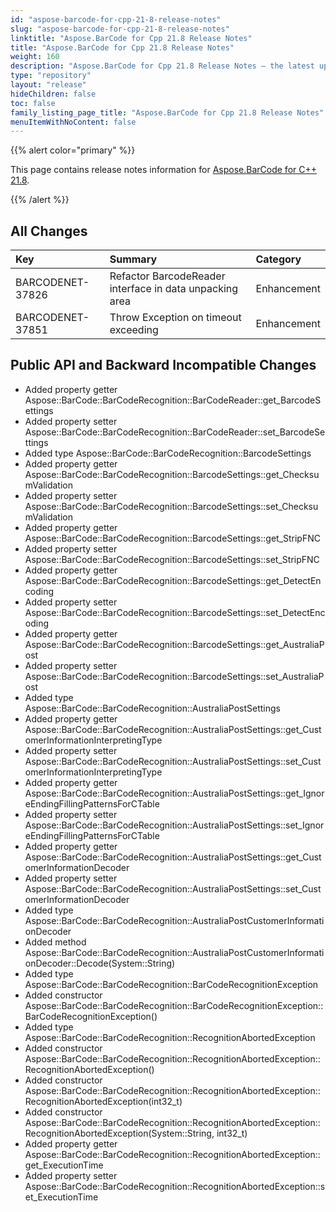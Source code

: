 ```yaml
---
id: "aspose-barcode-for-cpp-21-8-release-notes"
slug: "aspose-barcode-for-cpp-21-8-release-notes"
linktitle: "Aspose.BarCode for Cpp 21.8 Release Notes"
title: "Aspose.BarCode for Cpp 21.8 Release Notes"
weight: 160
description: "Aspose.BarCode for Cpp 21.8 Release Notes – the latest updates and fixes."
type: "repository"
layout: "release"
hideChildren: false
toc: false
family_listing_page_title: "Aspose.BarCode for Cpp 21.8 Release Notes"
menuItemWithNoContent: false
---
```


{{% alert color="primary" %}}

This page contains release notes information for [Aspose.BarCode for C++ 21.8](https://releases.aspose.com/barcode/cpp/new-releases/aspose.barcode-for-c---21.8/).

{{% /alert %}}
## **All Changes**

|**Key**|**Summary**|**Category**|
| :- | :- | :- |
|BARCODENET-37826|Refactor BarcodeReader interface in data unpacking area|Enhancement|
|BARCODENET-37851|Throw Exception on timeout exceeding|Enhancement|

## **Public API and Backward Incompatible Changes**
- Added property getter Aspose::BarCode::BarCodeRecognition::BarCodeReader::get_BarcodeSettings
- Added property setter Aspose::BarCode::BarCodeRecognition::BarCodeReader::set_BarcodeSettings
- Added type Aspose::BarCode::BarCodeRecognition::BarcodeSettings
- Added property getter Aspose::BarCode::BarCodeRecognition::BarcodeSettings::get_ChecksumValidation
- Added property setter Aspose::BarCode::BarCodeRecognition::BarcodeSettings::set_ChecksumValidation
- Added property getter Aspose::BarCode::BarCodeRecognition::BarcodeSettings::get_StripFNC
- Added property setter Aspose::BarCode::BarCodeRecognition::BarcodeSettings::set_StripFNC
- Added property getter Aspose::BarCode::BarCodeRecognition::BarcodeSettings::get_DetectEncoding
- Added property setter Aspose::BarCode::BarCodeRecognition::BarcodeSettings::set_DetectEncoding
- Added property getter Aspose::BarCode::BarCodeRecognition::BarcodeSettings::get_AustraliaPost
- Added property setter Aspose::BarCode::BarCodeRecognition::BarcodeSettings::set_AustraliaPost
- Added type Aspose::BarCode::BarCodeRecognition::AustraliaPostSettings
- Added property getter Aspose::BarCode::BarCodeRecognition::AustraliaPostSettings::get_CustomerInformationInterpretingType
- Added property setter Aspose::BarCode::BarCodeRecognition::AustraliaPostSettings::set_CustomerInformationInterpretingType
- Added property getter Aspose::BarCode::BarCodeRecognition::AustraliaPostSettings::get_IgnoreEndingFillingPatternsForCTable
- Added property setter Aspose::BarCode::BarCodeRecognition::AustraliaPostSettings::set_IgnoreEndingFillingPatternsForCTable
- Added property getter Aspose::BarCode::BarCodeRecognition::AustraliaPostSettings::get_CustomerInformationDecoder
- Added property setter Aspose::BarCode::BarCodeRecognition::AustraliaPostSettings::set_CustomerInformationDecoder
- Added type Aspose::BarCode::BarCodeRecognition::AustraliaPostCustomerInformationDecoder
- Added method Aspose::BarCode::BarCodeRecognition::AustraliaPostCustomerInformationDecoder::Decode(System::String)
- Added type Aspose::BarCode::BarCodeRecognition::BarCodeRecognitionException
- Added constructor Aspose::BarCode::BarCodeRecognition::BarCodeRecognitionException::BarCodeRecognitionException()
- Added type Aspose::BarCode::BarCodeRecognition::RecognitionAbortedException
- Added constructor Aspose::BarCode::BarCodeRecognition::RecognitionAbortedException::RecognitionAbortedException()
- Added constructor Aspose::BarCode::BarCodeRecognition::RecognitionAbortedException::RecognitionAbortedException(int32_t)
- Added constructor Aspose::BarCode::BarCodeRecognition::RecognitionAbortedException::RecognitionAbortedException(System::String, int32_t)
- Added property getter Aspose::BarCode::BarCodeRecognition::RecognitionAbortedException::get_ExecutionTime
- Added property setter Aspose::BarCode::BarCodeRecognition::RecognitionAbortedException::set_ExecutionTime
